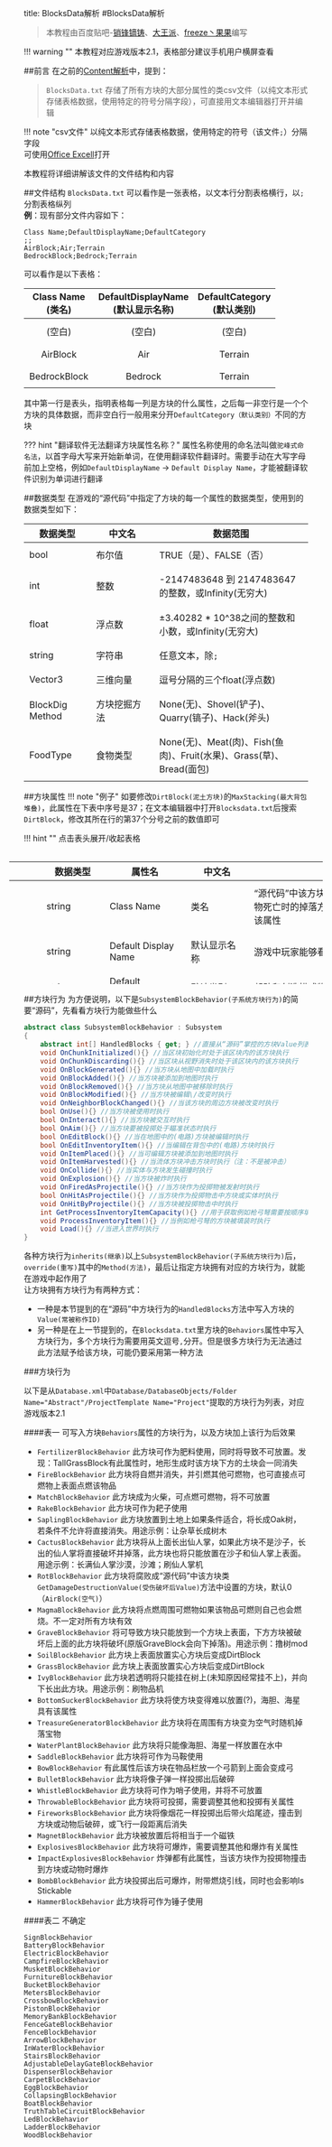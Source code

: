 title: BlocksData解析
#BlocksData解析

>本教程由百度贴吧-<a href="http://tieba.baidu.com/home/main/?un=销锋镝铸" target="_blank">销锋镝铸</a>、<a href="http://tieba.baidu.com/home/main/?un=大王派" target="_blank">大王派</a>、<a href="http://tieba.baidu.com/home/main/?un=freeze丶果果" target="_blank">freeze丶果果</a>编写  

!!! warning ""
    本教程对应游戏版本2.1，表格部分建议手机用户横屏查看

##前言
在之前的[Content解析][1]中，提到：
>`BlocksData.txt` 存储了所有方块的大部分属性的类csv文件（以纯文本形式存储表格数据，使用特定的符号分隔字段），可直接用文本编辑器打开并编辑
  
!!! note "csv文件"
    以纯文本形式存储表格数据，使用特定的符号（该文件`;`）分隔字段  
    可使用<a href="https://products.office.com/zh-cn/excel" target="_blank">Office Excell</a>打开

本教程将详细讲解该文件的文件结构和内容

##文件结构
`BlocksData.txt` 可以看作是一张表格，以文本行分割表格横行，以`;`分割表格纵列  
**例**：现有部分文件内容如下：

```
Class Name;DefaultDisplayName;DefaultCategory
;;
AirBlock;Air;Terrain
BedrockBlock;Bedrock;Terrain
```

可以看作是以下表格：

| Class Name<br />(类名) | DefaultDisplayName<br />(默认显示名称) | DefaultCategory<br />(默认类别) |
| :-: | :-: | :-: |
| (空白) | (空白) | (空白) |
| AirBlock | Air | Terrain |
| BedrockBlock | Bedrock | Terrain |

其中第一行是表头，指明表格每一列是方块的什么属性，之后每一非空行是一个个方块的具体数据，而非空白行一般用来分开`DefaultCategory（默认类别）`不同的方块  

??? hint "翻译软件无法翻译方块属性名称？"
    属性名称使用的命名法叫做`驼峰式命名法`，以首字母大写来开始新单词，在使用翻译软件翻译时。需要手动在大写字母前加上空格，例如`DefaultDisplayName` → `Default Display Name`，才能被翻译软件识别为单词进行翻译

##数据类型
在游戏的“源代码”中指定了方块的每一个属性的数据类型，使用到的数据类型如下：

<style>
	article table{
		line-height: 1.3rem;
	}
	article th, td{
		padding: 0.6rem !important;
		vertical-align:middle !important;
	}
	article thead tr{
		height: 4rem;
	}
	#divTableBlocksdata .md-typeset__scrollwrap {
    	margin: 0;
	}
</style>
<table style="table-layout:fixed; max-width:54rem; width: 100%;">
    <thead>
        <tr>
            <th style="width: 6.4rem;">数据类型</th>
            <th style="width: 6rem;">中文名</th>
            <th>数据范围</th>
        </tr>
    </thead>
    <tbody>
        <tr> <td>bool</td> <td>布尔值</td> <td>TRUE（是）、FALSE（否）</td> </tr>
        <tr> <td>int</td> <td>整数</td> <td>-2147483648 到 2147483647的整数，或Infinity(无穷大)</td> </tr>
        <tr> <td>float</td> <td>浮点数</td> <td>±3.40282 * 10^38之间的整数和小数，或Infinity(无穷大)</td> </tr>
        <tr> <td>string</td> <td>字符串</td> <td>任意文本，除<code>;</code></td> </tr>
        <tr> <td>Vector3</td> <td>三维向量</td> <td>逗号分隔的三个float(浮点数)</td> </tr>
        <tr> <td>BlockDig<br />Method</td> <td>方块挖掘方法</td> <td>None(无)、Shovel(铲子)、Quarry(镐子)、Hack(斧头)</td> </tr>
        <tr> <td>FoodType</td> <td>食物类型</td> <td>None(无)、Meat(肉)、Fish(鱼肉)、Fruit(水果)、Grass(草)、Bread(面包)</td> </tr>
    </tbody>
</table>

##方块属性
!!! note "例子"
    如要修改`DirtBlock(泥土方块)`的`MaxStacking(最大背包堆叠)`，此属性在下表中序号是37；在文本编辑器中打开`Blocksdata.txt`后搜索`DirtBlock`，修改其所在行的第37个分号之前的数值即可

!!! hint ""
    点击表头展开/收起表格

<div id="divTableBlocksdata" style="max-height: 14.6rem; overflow-y: hidden; transition: max-height 0.6s ease; margin: 1rem -1.6rem;">
<table style="table-layout:fixed; min-width:54rem; width: 100%;">
    <thead id="theadBlocksdata">
        <tr>
            <th style="width: 2.5rem;"></th>
            <th style="width: 6rem;">数据类型</th>
            <th style="width: 8rem;">属性名</th>
            <th style="width: 6rem;">中文名</th>
            <th>说明</th>
        </tr>
    </thead>
    <tbody id="tbodyBlocksdata">
        <tr> <td></td> <td>string</td> <td>Class Name</td> <td>类名</td> <td>“源代码”中该方块的<a href="http://www.runoob.com/csharp/csharp-class.html" target="_blank">Class(类)</a>的名称，例如方块被破坏和动物死亡时的掉落方块使用该属性，建议不要修改现存方块的该属性</td> </tr>
        <tr> <td></td> <td>string</td> <td>Default Display Name</td> <td>默认显示名称</td> <td>游戏中玩家能够看到的方块名字</td> </tr>
        <tr> <td></td> <td>string</td> <td>Default Category</td> <td>默认类别</td> <td>帮助和创造模式物品栏中的方块类别，可自定义新类别</td> </tr>
        <tr> <td></td> <td>string</td> <td>Behaviors</td> <td>行为</td> <td>方块行为，多个行为需用逗号<code>,</code>隔开，详情见
                <a href="#cont_appendix">附录</a>
            </td> </tr>
        <tr> <td></td> <td>int</td> <td>Display Order</td> <td>显示顺序</td> <td>创造模式物品栏中该方块的显示顺序，越小越靠前</td> </tr>
        <tr> <td></td> <td>Vector3</td> <td>Default Icon Block Offset</td> <td>默认图标方块偏移</td> <td>方块图标的位置偏移</td> </tr>
        <tr> <td></td> <td>Vector3</td> <td>Default Icon View Offset</td> <td>默认图标视角偏移</td> <td>在物品栏显示的位置偏移</td> </tr>
        <tr> <td></td> <td>float</td> <td>Default Icon View Scale</td> <td>默认图标视角大小缩放</td> <td>在物品栏里显示的大小缩放倍数</td> </tr>
        <tr> <td></td> <td>float</td> <td>First Person Scale</td> <td>第一人称大小缩放</td> <td>第一人称视角下手持物品的大小缩放倍数</td> </tr>
        <tr> <td></td> <td>Vector3</td> <td>First Person Offset</td> <td>第一人称位置偏移</td> <td>第一人称视角下手持物品的位置偏移</td> </tr>
        <tr> <td></td> <td>Vector3</td> <td>First Person Rotation</td> <td>第一人称物品旋转</td> <td>第一人称视角下手持物品的旋转角度</td> </tr>
        <tr> <td></td> <td>float</td> <td>In Hand Scale</td> <td>在手里的大小缩放</td> <td>第三人称视角下手持物品的大小缩放倍数</td> </tr>
        <tr> <td></td> <td>Vector3</td> <td>In Hand Offset</td> <td>在手里的位置偏移</td> <td>第三人称视角下手持物品的位置偏移</td> </tr>
        <tr> <td></td> <td>Vector3</td> <td>In Hand Rotation</td> <td>在手里时旋转角度</td> <td>第三人称视角下手持物品的旋转角度</td> </tr>
        <tr> <td></td> <td>string</td> <td>Crafting Id</td> <td>合成标识</td> <td>在<code>CraftingRecipes.xml</code>中作为合成材料时方块标识</td> </tr>
        <tr> <td></td> <td>int</td> <td>Default Creative Data</td> <td>默认创造模式数据</td> <td>小于0不提供，反之创造模式提供data为该属性值的方块。data通常包含方块朝向、染色等数据</td> </tr>
        <tr> <td></td> <td>bool</td> <td>Is Collidable</td> <td>是否可碰撞</td> <td>主角或动物等是否可碰撞该方块，为False时则可穿过</td> </tr>
        <tr> <td></td> <td>bool</td> <td>Is Placeable</td> <td>是否可放置</td> <td>通常将该属性原本为FALSE的方块的该属性改成TRUE后虽然可以放置，但需要修改“源代码”才能显现</td> </tr>
        <tr> <td></td> <td>bool</td> <td>Is Digging Transparent</td> <td>被挖掘时是否穿过</td> <td>向该方块挖掘时是否穿过它挖掘它后面的方块</td> </tr>
        <tr> <td></td> <td>bool</td> <td>Is Placement Transparent</td> <td>放置时是否穿过</td> <td>将方块指向该方块放置时是否穿过它放置到它后面的方块上</td> </tr>
        <tr> <td></td> <td>bool</td> <td>Default Is Interactive</td> <td>默认是否可交互</td> <td><code>Electrics(电器)</code>类方块此项为TRUE，但改了没任何效果</td> </tr>
        <tr> <td></td> <td>bool</td> <td>Is Editable</td> <td>是否可编辑</td> <td>例如<code>MemoryBankBlock(内存条)</code>、<code>TruthTableCircuitBlock(真值表)</code>该属性值为TRUE</td> </tr>
        <tr> <td></td> <td>bool</td> <td>Is Non Duplicable</td> <td>是否不可复制</td> <td>此项为TRUE时，创造模式一个该方块占用一个背包格子，例如例如<code>MemoryBankBlock(内存条)</code>、<code>TruthTableCircuitBlock(真值表)</code></td> </tr>
        <tr> <td></td> <td>bool</td> <td>Is Gatherable</td> <td>是否可收集</td> <td>是否可被走过的玩家捡起来</td> </tr>
        <tr> <td></td> <td>bool</td> <td>Has Collision Behavior</td> <td>是否有碰撞动作</td> <td>是否触发该方块所有行为中的<code>OnCollide(当碰撞)</code>函数</td> </tr>
        <tr> <td></td> <td>bool</td> <td>Kills When Stuck</td> <td>卡住时杀死</td> <td>“源码”中未发现该属性被使用，可能已被废弃</td> </tr>
        <tr> <td></td> <td>bool</td> <td>Is Fluid Blocker</td> <td>能否阻挡流体</td> <td>流体包括水和岩浆。空气此属性为TRUE时它们就不会乱流了</td> </tr>
        <tr> <td></td> <td>bool</td> <td>Is Transparent</td> <td>是否透明</td> <td>决定多个功能：方块材质本身透明部分绘制成透明或黑色；是否被下落方块压碎。还会影响地形生成，例如应该玄武岩层生成的方块此属性为”TRUE”时会刷新到地面</td> </tr>
        <tr> <td></td> <td>int</td> <td>Default Shadow Strength</td> <td>阴影强度</td> <td>和<code>IsTransparent(是否透明)</code>属性关联，<code>IsTransparent</code>为TRUE时该属性需为非负整数，为FALSE时该属性应为-1</td> </tr>
        <tr> <td></td> <td>int</td> <td>Light Attenuation</td> <td>光衰减</td> <td>仅<code>IsTransparent(是否透明)</code>为TRUE时生效，光透过方块时的亮度衰减</td> </tr>
        <tr> <td></td> <td>int</td> <td>Emitted Light Amount</td> <td>发光强度</td> <td>测试发现9时照亮一格，15时照亮7格，以上虽然照亮更大范围，但会出现bug，最大23</td> </tr>
        <tr> <td></td> <td>float</td> <td>Object Shadow Strength</td> <td>物体阴影强度</td> <td>0到1的小数，设置里启用<code>Object Shadows(物体阴影)</code>后32格半径内实体投影到时该方块上的阴影浓度</td> </tr>
        <tr> <td></td> <td>string</td> <td>Default Drop Content</td> <td>默认掉落内容</td> <td>写#号开头的要掉落的方块的<code>Class Name(类名)</code>。若掉落自己本身，只需填<code>#</code></td> </tr>
        <tr> <td></td> <td>float</td> <td>Default Drop Count</td> <td>默认掉落数量</td> <td>整数部分为最少掉落数量，小数部分为额外掉落一个的概率</td> </tr>
        <tr> <td></td> <td>float</td> <td>Default Experience Count</td> <td>默认经验数量</td> <td>整数部分为最少掉落经验量，小数部分为额外掉落一个经验的概率</td> </tr>
        <tr> <td></td> <td>int</td> <td>Required Tool Level</td> <td>需求工具等级</td> <td>挖掘时需求的装备等级，例如<code>DiamondOreBlock(钻石矿)</code>为3</td> </tr>
        <tr> <td></td> <td>int</td> <td>Max Stacking</td> <td>最大背包堆叠</td> <td>该方块在一个背包格子中的最大堆叠数量，除背包外，还包括箱子、合成台</td> </tr>
        <tr> <td></td> <td>int</td> <td>Max In Hand Stacking</td> <td>最大手持堆叠</td> <td>该方块在一个底栏格子中的最大堆叠数量</td> </tr>
        <tr> <td></td> <td>float</td> <td>Sleep Suitability</td> <td>适合睡觉</td> <td>数值范围0到1，一般为0.5，家具地毯该属性值为1，为0时不能睡</td> </tr>
        <tr> <td></td> <td>float</td> <td>Friction Factor</td> <td>（行走）摩擦系数</td> <td>越小越滑，越大走得越慢，为0时无法在该方块上走动</td> </tr>
        <tr> <td></td> <td>float</td> <td>Density</td> <td>密度</td> <td>单位g/cm³，决定处于掉落物状态的方块在水中的沉浮速度</td> </tr>
        <tr> <td></td> <td>bool</td> <td>No Auto Jump</td> <td>不自动跳跃</td> <td>决定会自动跳跃的实体前进方向上有一格高此方块时停住或自动跳上，还会影响自动寻路系统的结果</td> </tr>
        <tr> <td></td> <td>bool</td> <td>No Smooth Rise</td> <td>不流畅上升</td> <td>其中栅栏此属性为TRUE所以动物不会跳过去</td> </tr>
        <tr> <td></td> <td>int</td> <td>Fuel Heat Level</td> <td>燃料等级</td> <td>只有<code>CoalChunk(煤)块</code>的此属性是2, 烧铁块需求的等级是2</td> </tr>
        <tr> <td></td> <td>float</td> <td>Fuel Fire Duration</td> <td>燃料燃烧时长</td> <td>在<code>FurnaceBlock(熔炉)</code>中作为燃料的燃烧时长</td> </tr>
        <tr> <td></td> <td>string</td> <td>Default Sound Material Name</td> <td>默认声音材料名称</td> <td>对应到<code>Content.pak/Audio</code>里的文件</td> </tr>
        <tr> <td></td> <td>float</td> <td>Shovel Power</td> <td>铲子效率</td>
            <td rowspan="3">破坏方块速度（不含反应/识别时间），单位每秒。例如手持<code>QuarryPower(镐子效率)</code>是20的方块挖<code>DigMethod(挖掘方法)</code>是<code>Quarru(镐)</code>，<code>DigResilience</code>是60的方块要<code>60/20=3</code>秒</td> </tr>
        <tr> <td></td> <td>float</td> <td>Quarry Power</td> <td>镐子效率</td> </tr>
        <tr> <td></td> <td>float</td> <td>Hack Power</td> <td>斧头效率</td> </tr>
        <tr> <td></td> <td>float</td> <td>Default Melee Power</td> <td>近战攻击力</td> <td></td> </tr>
        <tr> <td></td> <td>float</td> <td>Default Melee Hit Probability</td> <td>默认近战命中率</td> <td>数值范围0到1</td> </tr>
        <tr> <td></td> <td>float</td> <td>Default Projectile Power</td> <td>投掷攻击力</td> <td>投掷出去的方块造成的攻击力</td> </tr>
        <tr> <td></td> <td>int</td> <td>Tool Level</td> <td>工具等级</td> <td>木工具该属性为1，石为2，铁、铜为3，钻石为4</td> </tr>
        <tr> <td></td> <td>int</td> <td>Player Level Required</td> <td>需求玩家等级</td> <td>使用该方块需要的最低玩家等级</td> </tr>
        <tr> <td></td> <td>int</td> <td>Durability</td> <td>工具耐久度</td> <td>即使用次数（超过65535报错，实际最大值4095），留空或-1将无(限)耐久度</td> </tr>
        <tr> <td></td> <td>bool</td> <td>Is Aimable</td> <td>是否可瞄准</td> <td>可投掷方块及弓此属性都为TRUE</td> </tr>
        <tr> <td></td> <td>bool</td> <td>Is Stickable</td> <td>是否卡住</td> <td>被投掷出的方块是否会卡在<code>ProjectileStickProbability(卡住投掷物可能性)</code>大于0的方块上。若该方块具有<code>BombBlockBehavior(手雷方块行为)</code>则按一定概率穿过上述方块</td> </tr>
        <tr> <td></td> <td>bool</td> <td>Align To Velocity</td> <td>成直线速率</td> <td>该属性值为TRUE时方块被抛出看起来是横向的(例如矛)，不建议给无3D模型的方块调成TRUE（实在不知如何翻译）</td> </tr>
        <tr> <td></td> <td>float</td> <td>Projectile Speed</td> <td>投掷速度</td> <td>用于计算方块投掷出手时的速度，会被主角力量大小影响</td> </tr>
        <tr> <td></td> <td>float</td> <td>Projectile Damping</td> <td>投掷速度衰减</td> <td>一秒后投掷方块移动速度和转速变为此时速度的该属性值倍；例如此时速度100，该属性值0.8，1秒后速度变成80；改为零出现超时空现象</td> </tr>
        <tr> <td></td> <td>float</td> <td>Projectile Tip Offset</td> <td>扔出点偏移</td> <td>用于计算投掷物与地形和实体的碰撞，具体效果待研究</td> </tr>
        <tr> <td></td> <td>bool</td> <td>Disintegrates On Hit</td> <td>撞击时碎裂</td> <td><code>SnowballBlock(雪球)、<code>EggBlock(蛋)</code>的此属性为TRUE</td> </tr>
        <tr> <td></td> <td>float</td> <td>Projectile Stick Probability</td> <td>卡住投掷物可能性</td> <td>使被投掷到它上面<code>IsStickable()</code>为TRUE的方块卡住的可能性；若被投掷方块具有<code>BombBlockBehavior(手雷方块行为)</code>则此属性实为投掷物穿过可能性</td> </tr>
        <tr> <td></td> <td>float</td> <td>Default Heat</td> <td>默认热量</td> <td>数值范围0到1，大于0时会影响周围温度</td> </tr>
        <tr> <td></td> <td>float</td> <td>Fire Duration</td> <td>露天点火时长</td> <td>单位秒，这个值若为小数会向下取整</td> </tr>
        <tr> <td></td> <td>float</td> <td>Explosion Resilience</td> <td>爆炸抗性</td> <td>此属性越大越耐炸，伤害会累积，可为<code>Infinity(无限)</code></td> </tr>
        <tr> <td></td> <td>float</td> <td>Default Explosion Pressure</td> <td>默认爆炸压力</td> <td>该属性值影响爆炸直径和威力。对于一种方块，爆炸直径和该属性值的常用对数成正比，例如想要2倍直径，那么该属性值需要乘100。爆炸威力和该属性值成正比，是每秒的伤害</td> </tr>
        <tr> <td></td> <td>bool</td> <td>Default Explosion Incendiary</td> <td>默认爆炸燃烧</td> <td>FALSE时正常爆炸，TRUE时带有燃烧效果</td> </tr>
        <tr> <td></td> <td>bool</td> <td>Is Explosion Transparent</td> <td>是否爆炸透明</td> <td>该属性值为TRUE时该方块可被炸飞</td> </tr>
        <tr> <td></td> <td>BlockDig<br />Method</td> <td>Dig Method</td> <td>挖掘方法</td> <td>一个方块<code>Is Digging Transparent(被挖掘时是否穿过)</code>为False时此处应有一个非<code>None(无)</code>值</td> </tr>
        <tr> <td></td> <td>float</td> <td>Dig Resilience</td> <td>挖掘抗性</td> <td>该属性值越大需要挖得越久，<code>BedrockBlock(基岩)</code>的此属性是<code>Infinity(无限)</code></td> </tr>
        <tr> <td></td> <td>float</td> <td>Projectile Resilience</td> <td>弹射物抗性</td> <td>数值范围0到1，越大越不容易被投掷物破坏</td> </tr>
        <tr> <td></td> <td>float</td> <td>Default Nutritional Value</td> <td>营养价值</td> <td>大于0时可以食用，数值范围0-1，食用增加等量饱食度</td> </tr>
        <tr> <td></td> <td>float</td> <td>Default Sickness Probability</td> <td>默认生病概率</td> <td>食用该方块后将生病的概率，数值范围0-1，通常<code>Rotten(腐败)</code>的食物方块的该属性值大于0</td> </tr>
        <tr> <td></td> <td>FoodType</td> <td>Food Type</td> <td>食物类型</td> <td><code>Database.xml</code>中规定了每种动物对不同食物类型的喜好程度</td> </tr>
        <tr> <td></td> <td>int</td> <td>Default Rot Period</td> <td>默认腐败时间</td> <td>具有该属性的方块经该属性值时长后腐败，单位分钟（游戏内一天相当于现实20分钟）</td> </tr>
        <tr> <td></td> <td>int</td> <td>Default Texture Slot</td> <td>默认材质位置</td> <td>材质图上从左向右，从上向下排列顺序，第一个（草地顶面）是0，第二个（花岗岩）是1，第x横行第y纵列对应数字是<code>x-1+(y-1)*16</code></td> </tr>
        <tr> <td></td> <td>float</td> <td>Destruction Debris Scale</td> <td>破坏碎片大小缩放</td> <td>方块被破坏时爆出的一堆碎片一样的东西的大小缩放倍数</td> </tr>
        <tr> <td></td> <td>string</td> <td>Default Description</td> <td>默认描述</td> <td>会在游戏帮助的方块说明界面出现，可随意删改内容</td> </tr>
    </tbody>
</table>
</div>
<script>
	var $tbodyBlocksdata = $("#tbodyBlocksdata").children();
	for(var i=0; i < $tbodyBlocksdata.length; i++){
		$tbodyBlocksdata.eq(i).children().eq(0).text(i+1);
	}
	var tableBlocksdataExpanded = false;
	var $divTableBlocksdata = $("#divTableBlocksdata");
	$("#theadBlocksdata").on("click",function(){
		$divTableBlocksdata[0].style.maxHeight = tableBlocksdataExpanded?"14.6rem":"330rem";
		tableBlocksdataExpanded = !tableBlocksdataExpanded;
	});
</script>

##方块行为
为方便说明，以下是`SubsystemBlockBehavior(子系统方块行为)`的简要“源码”，先看看方块行为能做些什么

```csharp
abstract class SubsystemBlockBehavior : Subsystem
{
	abstract int[] HandledBlocks { get; } //直接从“源码”掌控的方块Value列表（Value，常被称作ID）
	void OnChunkInitialized(){} //当区块初始化时处于该区块内的该方块执行
	void OnChunkDiscarding(){} //当区块从视野消失时处于该区块内的该方块执行
	void OnBlockGenerated(){} //当方块从地图中加载时执行
	void OnBlockAdded(){} //当方块被添加到地图时执行
	void OnBlockRemoved(){} //当方块从地图中被移除时执行
	void OnBlockModified(){} //当方块被编辑\/改变时执行
	void OnNeighborBlockChanged(){} //当该方块的周边方块被改变时执行
	bool OnUse(){} //当方块被使用时执行
	bool OnInteract(){} //当方块被交互时执行
	bool OnAim(){} //当方块要被投掷处于瞄准状态时执行
	bool OnEditBlock(){} //当在地图中的(电路)方块被编辑时执行
	bool OnEditInventoryItem(){} //当编辑在背包中的(电路)方块时执行
	void OnItemPlaced(){} //当可编辑方块被添加到地图时执行
	void OnItemHarvested(){} //当流体方块冲击方块时执行（注：不是被冲击）
	void OnCollide(){} //当实体与方块发生碰撞时执行
	void OnExplosion(){} //当方块被炸时执行
	void OnFiredAsProjectile(){} //当方块作为投掷物被发射时执行
	bool OnHitAsProjectile(){} //当方块作为投掷物击中方块或实体时执行
	void OnHitByProjectile(){} //当方块被投掷物击中时执行
	int GetProcessInventoryItemCapacity(){} //用于获取例如枪弓弩需要按顺序填装的方块此时应被填装的方块
	void ProcessInventoryItem(){} //当例如枪弓弩的方块被填装时执行
	void Load(){} //当进入世界时执行
}
```

各种方块行为`inherits(继承)`以上`SubsystemBlockBehavior(子系统方块行为)`后，`override(重写)`其中的`Method(方法)`，最后让指定方块拥有对应的方块行为，就能在游戏中起作用了  
让方块拥有方块行为有两种方式：

* 一种是本节提到的在“源码”中方块行为的`HandledBlocks`方法中写入方块的`Value(常被称作ID)`
* 另一种是在上一节提到的，在`Blocksdata.txt`里方块的`Behaviors`属性中写入方块行为，多个方块行为需要用英文逗号`,`分开。但是很多方块行为无法通过此方法赋予给该方块，可能仍要采用第一种方法

###方块行为

以下是从`Database.xml`中`Database/DatabaseObjects/Folder Name="Abstract"/ProjectTemplate Name="Project"`提取的方块行为列表，对应游戏版本2.1

####表一
可写入方块`Behaviors`属性的方块行为，以及方块加上该行为后效果

* `FertilizerBlockBehavior` 此方块可作为肥料使用，同时将导致不可放置。发现：TallGrassBlock有此属性时，地形生成时该方块下方的土块会一同消失
* `FireBlockBehavior` 此方块将自燃并消失，并引燃其他可燃物，也可直接点可燃物上表面点燃该物品
* `MatchBlockBehavior` 此方块成为火柴，可点燃可燃物，将不可放置
* `RakeBlockBehavior` 此方块可作为耙子使用
* `SaplingBlockBehavior` 此方块放置到土地上如果条件适合，将长成Oak树，若条件不允许将直接消失。用途示例：让杂草长成树木
* `CactusBlockBehavior` 此方块将从上面长出仙人掌，如果此方块不是沙子，长出的仙人掌将直接破坏并掉落，此方块也将只能放置在沙子和仙人掌上表面。用途示例：长满仙人掌沙漠，沙滩；刷仙人掌机
* `RotBlockBehavior` 此方块将腐败成“源代码”中该方块类`GetDamageDestructionValue(受伤破坏后Value)`方法中设置的方块，默认0（`AirBlock(空气)`）
* `MagmaBlockBehavior` 此方块将点燃周围可燃物如果该物品可燃则自己也会燃烧。不一定对所有方块有效
* `GraveBlockBehavior` 将可导致方块只能放到一个方块上表面，下方方块被破坏后上面的此方块将破坏(原版GraveBlock会向下掉落)。用途示例：撸树mod 
* `SoilBlockBehavior` 此方块上表面放置实心方块后变成DirtBlock
* `GrassBlockBehavior` 此方块上表面放置实心方块后变成DirtBlock
* `IvyBlockBehavior` 此方块若透明将只能挂在树上(未知原因经常挂不上)，并向下长出此方块。用途示例：刷物品机
* `BottomSuckerBlockBehavior` 此方块将使方块变得难以放置(?)，海胆、海星具有该属性
* `TreasureGeneratorBlockBehavior` 此方块将在周围有方块变为空气时随机掉落宝物
* `WaterPlantBlockBehavior` 此方块将只能像海胆、海星一样放置在水中
* `SaddleBlockBehavior` 此方块将可作为马鞍使用
* `BowBlockBehavior` 有此属性后该方块在物品栏放一个弓箭到上面会变成弓
* `BulletBlockBehavior` 此方块将像子弹一样投掷出后破碎
* `WhistleBlockBehavior` 此方块将可作为哨子使用，并将不可放置
* `ThrowableBlockBehavior` 此方块将可投掷，需要调整其他和投掷有关属性
* `FireworksBlockBehavior` 此方块将像烟花一样投掷出后带火焰尾迹，撞击到方块或动物后破碎，或飞行一段距离后消失
* `MagnetBlockBehavior` 此方块被放置后将相当于一个磁铁
* `ExplosivesBlockBehavior` 此方块将可爆炸，需要调整其他和爆炸有关属性
* `ImpactExplosivesBlockBehavior` 炸弹都有此属性，当该方块作为投掷物撞击到方块或动物时爆炸
* `BombBlockBehavior` 此方块投掷出后可爆炸，附带燃烧引线，同时也会影响Is Stickable
* `HammerBlockBehavior` 此方块将可作为锤子使用

####表二
不确定

```
SignBlockBehavior
BatteryBlockBehavior
ElectricBlockBehavior
CampfireBlockBehavior
MusketBlockBehavior
FurnitureBlockBehavior
BucketBlockBehavior
MetersBlockBehavior
CrossbowBlockBehavior
PistonBlockBehavior
MemoryBankBlockBehavior
FenceGateBlockBehavior
FenceBlockBehavior
ArrowBlockBehavior
InWaterBlockBehavior
StairsBlockBehavior
AdjustableDelayGateBlockBehavior
DispenserBlockBehavior
CarpetBlockBehavior
EggBlockBehavior
CollapsingBlockBehavior
BoatBlockBehavior
TruthTableCircuitBlockBehavior
LedBlockBehavior
LadderBlockBehavior
WoodBlockBehavior
```

[1]: content_tutorial.md#_2